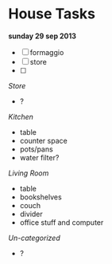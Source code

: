 House Tasks
===========

**sunday 29 sep 2013**
-[ ]  formaggio
- [ ]  store
- [ ] 

*Store*
- ?

*Kitchen*

- table
- counter space
- pots/pans
- water filter?

*Living Room*
- table
- bookshelves
- couch
- divider
- office stuff and computer

*Un-categorized*
- ?

